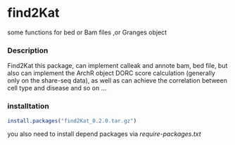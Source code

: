# find2Kat
some functions for bed or Bam files ,or Granges object
### Description
Find2Kat this package, can implement calleak and annote bam, bed file, but also can implement the ArchR object DORC score calculation (generally only on the share-seq data), as well as can achieve the correlation between cell type and disease and so on
...

### installtation
```r
install.packages("find2Kat_0.2.0.tar.gz")
```
you also need to install depend packages via *require-packages.txt*
